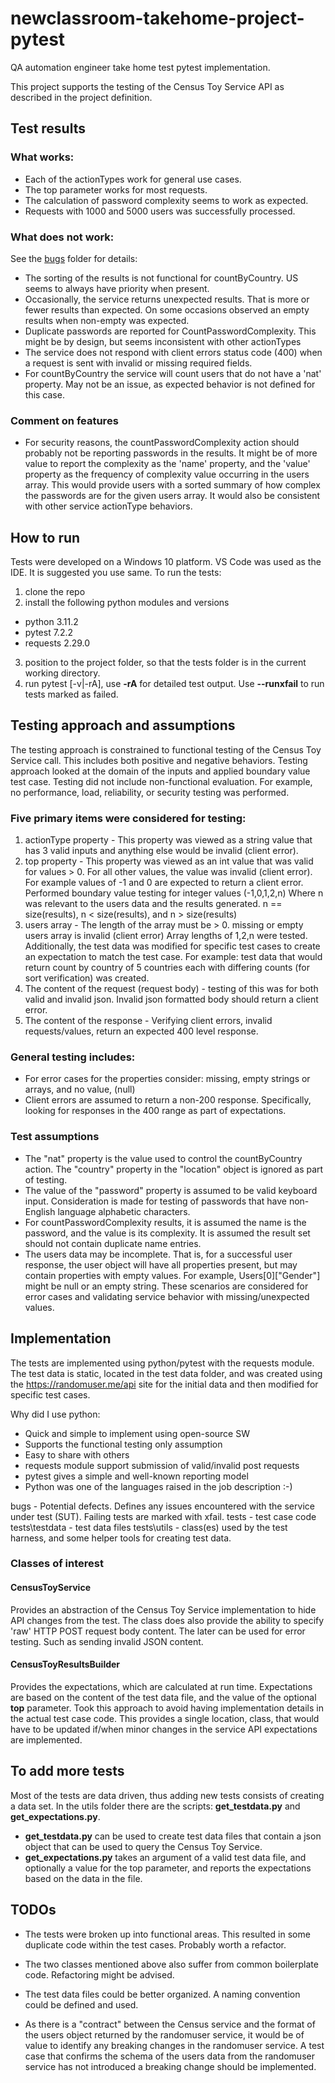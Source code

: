 # newclassroom-takehome-project-pytest
 QA automation engineer take home test pytest implementation.

 This project supports the testing of the Census Toy Service API as described in the project definition.

## Test results

### What works:

- Each of the actionTypes work for general use cases.
- The top parameter works for most requests.
- The calculation of password complexity seems to work as expected.
- Requests with 1000 and 5000 users was successfully processed.

### What does not work:

See the [bugs](bugs) folder for details:

- The sorting of the results is not functional for countByCountry.  US seems to always have priority when present.
- Occasionally, the service returns unexpected results. That is more or fewer results than expected.  On some occasions observed an empty results when non-empty was expected.
- Duplicate passwords are reported for CountPasswordComplexity.  This might be by design, but seems inconsistent with other actionTypes
- The service does not respond with client errors status code (400) when a request is sent with invalid or missing required fields. 
- For countByCountry the service will count users that do not have a 'nat' property. May not be an issue, as expected behavior is not defined for this case.

### Comment on features

- For security reasons, the countPasswordComplexity action should probably not be reporting passwords in the results. It might be of more value to report the complexity as the 'name' property, and the 'value' property as the frequency of complexity value occurring in the users array.  This would provide users with a sorted summary of how complex the passwords are for the given users array.  It would also be consistent with other service actionType behaviors.

## How to run

Tests were developed on a Windows 10 platform.  VS Code was used as the IDE. It is suggested you use same. To run the tests:

1. clone the repo
2. install the following python modules and versions
- python 3.11.2
- pytest 7.2.2
- requests 2.29.0
3. position to the project folder, so that the tests folder is in the current working directory.
4. run pytest [-v|-rA], use **-rA** for detailed test output.  Use **--runxfail** to run tests marked as failed.

 ## Testing approach and assumptions

The testing approach is constrained to functional testing of the Census Toy Service call.   This includes both positive and negative behaviors.  Testing approach looked at the domain of the inputs and applied boundary value test case.  Testing did not include non-functional evaluation.  For example, no performance, load, reliability, or security testing was performed.

### Five primary items were considered for testing:

1. actionType property - This property was viewed as a string value that has 3 valid inputs and anything else would be invalid (client error).  
2. top property - This property was viewed as an  int value that  was valid for values > 0.   For all other values, the value was invalid (client error). For example values of -1 and 0 are expected to return a client error.  Performed boundary value testing for integer values (-1,0,1,2,n) Where n was relevant to the users data and the results generated. n == size(results), n < size(results), and n > size(results)
3. users array - The length of the array must be > 0.   missing or empty users array is invalid (client error)  Array lengths of 1,2,n were tested.   Additionally, the test data was modified for specific test cases to create an expectation to match the test case.   For example:  test data that would return count by country of 5 countries each with differing counts (for sort verification) was created.
4. The content of the request (request body) - testing of this was for both valid and invalid json.  Invalid json formatted body should return a client error.
5. The content of the response - Verifying client errors, invalid requests/values, return an expected 400 level response.

### General testing includes:
- For error cases for the properties consider:  missing, empty strings or arrays, and no value, (null)
- Client errors are assumed to return a non-200 response.  Specifically, looking for responses in the 400 range as part of expectations.

###  Test assumptions

- The "nat" property is the value used to control the  countByCountry action.  The "country" property in the "location" object is ignored as part of testing.
- The value of the "password" property is assumed to be valid keyboard input. Consideration is made for testing of passwords that have non-English language alphabetic characters.
- For countPasswordComplexity results, it is assumed the name is the password, and the value is its complexity. It is assumed the result set should not contain duplicate name entries.
- The users data may be incomplete.  That is, for a successful user response, the user object will have all properties present, but may contain properties with empty values.  For example, Users[0]["Gender"] might be null or an empty string.  These scenarios are considered for error cases and validating service behavior with missing/unexpected values.

 ## Implementation

The tests are implemented using python/pytest with the requests module.   The test data is static, located in the test data folder, and was created using the https://randomuser.me/api site for the initial data and then modified for specific test cases.

Why did I use python: 
- Quick and simple to implement using open-source SW
- Supports the functional testing only assumption
- Easy to share with others
- requests module support submission of valid/invalid post requests
- pytest gives a simple and well-known reporting model
- Python was one of the languages raised in the job description :-) 

bugs  - Potential defects. Defines any issues encountered with the service under test (SUT).   Failing tests are marked with xfail.
tests - test case code
tests\testdata - test data files
tests\utils - class(es) used by the test harness, and some helper tools for creating test data.

### Classes of interest

#### CensusToyService

Provides an abstraction of the Census Toy Service implementation to hide API changes from the test.   The class does also provide the ability to specify 'raw'  HTTP POST request body content.   The later can be used for error testing. Such as sending invalid JSON content.

#### CensusToyResultsBuilder

Provides the expectations, which are calculated  at run time. Expectations are based on the content of the test data file, and the value of the optional **top** parameter.   Took this approach to avoid having implementation details in the actual test case code.  This provides a single location, class, that would have to be updated if/when minor changes in the service API  expectations are implemented.

## To add more tests

Most of the tests are data driven, thus adding new tests consists of creating a data set.
In the utils folder there are the scripts: **get_testdata.py** and **get_expectations.py**.  
- **get_testdata.py** can be used to create test data files that contain a json object that can be used to query the Census Toy Service.   
- **get_expectations.py** takes an argument of a valid test data file, and optionally a value for the top parameter, and reports the expectations based on the data in the file.

## TODOs

- The tests were broken up into functional areas.   This resulted in some duplicate code within the test cases.  Probably worth a refactor.

- The two classes mentioned above also suffer from common boilerplate code.  Refactoring might be advised.

- The test data files could be better organized.  A naming convention could be defined and used.

- As there is a "contract" between the Census service and the format of the users object returned by the randomuser service, it would be of value to identify any breaking changes in the randomuser service.  A test case that confirms the  schema of the users data  from the randomuser service has not introduced a breaking change should be implemented.